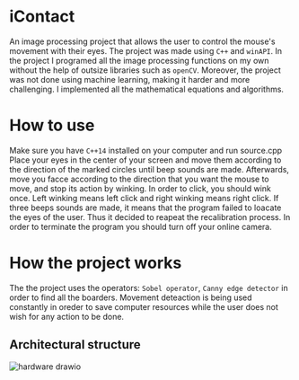 # iContact
An image processing project that allows the user to control the mouse's movement with their eyes. The project was made using ```C++``` and ```winAPI```. In the project I programed all the image processing functions on my own without the help of outsize libraries such as ```openCV```. Moreover, the project was not done using machine learning, making it harder and more challenging. I implemented all the mathematical equations and algorithms.

# How to use
Make sure you have ```C++14``` installed on your computer and run source.cpp
Place your eyes in the center of your screen and move them according to the direction of the marked circles until beep sounds are made. Afterwards, move you facce according to the direction that you want the mouse to move, and stop its action by winking. In order to click, you should wink once. Left winking means left click and right winking means right click.
If three beeps sounds are made, it means that the program failed to loacate the eyes of the user. Thus it decided to reapeat the recalibration process. 
In order to terminate the program you should turn off your online camera.

# How the project works
The the project uses the operators: ```Sobel operator```, ```Canny edge detector``` in order to find all the boarders. 
Movement deteaction is being used constantly in oreder to save computer resources while the user does not wish for any action to be done. 

## Architectural structure
![hardware drawio](https://user-images.githubusercontent.com/106104471/169879736-aa10b9eb-58a0-448a-9660-64fe1cf875db.png)
